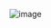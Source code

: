 ![image](https://github.com/VishalMurya/GDP-Data-Analysis-/assets/146605505/6b9035ba-b93c-45af-9d0a-315d25bb33cc)
